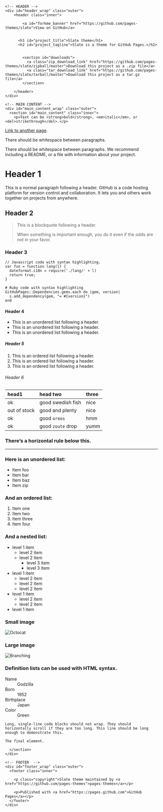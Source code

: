 <html lang="en-US"><head>
    <meta charset="utf-8">
    <meta http-equiv="X-UA-Compatible" content="IE=edge">
    <meta name="viewport" content="width=device-width,maximum-scale=2">
    <link rel="stylesheet" type="text/css" media="screen" href="/slate/assets/css/style.css?v=3593ff3c3afd545d9d2e891a851951e4953524f0">

<!-- Begin Jekyll SEO tag v2.5.0 -->
<title>Slate theme | Slate is a theme for GitHub Pages.</title>
<meta name="generator" content="Jekyll v3.8.5">
<meta property="og:title" content="Slate theme">
<meta property="og:locale" content="en_US">
<meta name="description" content="Slate is a theme for GitHub Pages.">
<meta property="og:description" content="Slate is a theme for GitHub Pages.">
<link rel="canonical" href="https://pages-themes.github.io/slate/">
<meta property="og:url" content="https://pages-themes.github.io/slate/">
<meta property="og:site_name" content="Slate theme">
<script type="application/ld+json">
{"@type":"WebSite","url":"https://pages-themes.github.io/slate/","name":"Slate theme","description":"Slate is a theme for GitHub Pages.","headline":"Slate theme","@context":"http://schema.org"}</script>
<!-- End Jekyll SEO tag -->

  </head>

  <body>

    <!-- HEADER -->
    <div id="header_wrap" class="outer">
        <header class="inner">
          
            <a id="forkme_banner" href="https://github.com/pages-themes/slate">View on GitHub</a>
          

          <h1 id="project_title">Slate theme</h1>
          <h2 id="project_tagline">Slate is a theme for GitHub Pages.</h2>

          
            <section id="downloads">
              <a class="zip_download_link" href="https://github.com/pages-themes/slate/zipball/master">Download this project as a .zip file</a>
              <a class="tar_download_link" href="https://github.com/pages-themes/slate/tarball/master">Download this project as a tar.gz file</a>
            </section>
          
        </header>
    </div>

    <!-- MAIN CONTENT -->
    <div id="main_content_wrap" class="outer">
      <section id="main_content" class="inner">
        <p>Text can be <strong>bold</strong>, <em>italic</em>, or <del>strikethrough</del>.</p>

<p><a href="./another-page.html">Link to another page</a>.</p>

<p>There should be whitespace between paragraphs.</p>

<p>There should be whitespace between paragraphs. We recommend including a README, or a file with information about your project.</p>

<h1 id="header-1">Header 1</h1>

<p>This is a normal paragraph following a header. GitHub is a code hosting platform for version control and collaboration. It lets you and others work together on projects from anywhere.</p>

<h2 id="header-2">Header 2</h2>

<blockquote>
  <p>This is a blockquote following a header.</p>

  <p>When something is important enough, you do it even if the odds are not in your favor.</p>
</blockquote>

<h3 id="header-3">Header 3</h3>

<div class="language-js highlighter-rouge"><div class="highlight"><pre class="highlight"><code><span class="c1">// Javascript code with syntax highlighting.</span>
<span class="kd">var</span> <span class="nx">fun</span> <span class="o">=</span> <span class="kd">function</span> <span class="nx">lang</span><span class="p">(</span><span class="nx">l</span><span class="p">)</span> <span class="p">{</span>
  <span class="nx">dateformat</span><span class="p">.</span><span class="nx">i18n</span> <span class="o">=</span> <span class="nx">require</span><span class="p">(</span><span class="s1">'./lang/'</span> <span class="o">+</span> <span class="nx">l</span><span class="p">)</span>
  <span class="k">return</span> <span class="kc">true</span><span class="p">;</span>
<span class="p">}</span>
</code></pre></div></div>

<div class="language-ruby highlighter-rouge"><div class="highlight"><pre class="highlight"><code><span class="c1"># Ruby code with syntax highlighting</span>
<span class="no">GitHubPages</span><span class="o">::</span><span class="no">Dependencies</span><span class="p">.</span><span class="nf">gems</span><span class="p">.</span><span class="nf">each</span> <span class="k">do</span> <span class="o">|</span><span class="n">gem</span><span class="p">,</span> <span class="n">version</span><span class="o">|</span>
  <span class="n">s</span><span class="p">.</span><span class="nf">add_dependency</span><span class="p">(</span><span class="n">gem</span><span class="p">,</span> <span class="s2">"= </span><span class="si">#{</span><span class="n">version</span><span class="si">}</span><span class="s2">"</span><span class="p">)</span>
<span class="k">end</span>
</code></pre></div></div>

<h4 id="header-4">Header 4</h4>

<ul>
  <li>This is an unordered list following a header.</li>
  <li>This is an unordered list following a header.</li>
  <li>This is an unordered list following a header.</li>
</ul>

<h5 id="header-5">Header 5</h5>

<ol>
  <li>This is an ordered list following a header.</li>
  <li>This is an ordered list following a header.</li>
  <li>This is an ordered list following a header.</li>
</ol>

<h6 id="header-6">Header 6</h6>

<table>
  <thead>
    <tr>
      <th style="text-align: left">head1</th>
      <th style="text-align: left">head two</th>
      <th style="text-align: left">three</th>
    </tr>
  </thead>
  <tbody>
    <tr>
      <td style="text-align: left">ok</td>
      <td style="text-align: left">good swedish fish</td>
      <td style="text-align: left">nice</td>
    </tr>
    <tr>
      <td style="text-align: left">out of stock</td>
      <td style="text-align: left">good and plenty</td>
      <td style="text-align: left">nice</td>
    </tr>
    <tr>
      <td style="text-align: left">ok</td>
      <td style="text-align: left">good <code class="highlighter-rouge">oreos</code></td>
      <td style="text-align: left">hmm</td>
    </tr>
    <tr>
      <td style="text-align: left">ok</td>
      <td style="text-align: left">good <code class="highlighter-rouge">zoute</code> drop</td>
      <td style="text-align: left">yumm</td>
    </tr>
  </tbody>
</table>

<h3 id="theres-a-horizontal-rule-below-this">There’s a horizontal rule below this.</h3>

<hr>

<h3 id="here-is-an-unordered-list">Here is an unordered list:</h3>

<ul>
  <li>Item foo</li>
  <li>Item bar</li>
  <li>Item baz</li>
  <li>Item zip</li>
</ul>

<h3 id="and-an-ordered-list">And an ordered list:</h3>

<ol>
  <li>Item one</li>
  <li>Item two</li>
  <li>Item three</li>
  <li>Item four</li>
</ol>

<h3 id="and-a-nested-list">And a nested list:</h3>

<ul>
  <li>level 1 item
    <ul>
      <li>level 2 item</li>
      <li>level 2 item
        <ul>
          <li>level 3 item</li>
          <li>level 3 item</li>
        </ul>
      </li>
    </ul>
  </li>
  <li>level 1 item
    <ul>
      <li>level 2 item</li>
      <li>level 2 item</li>
      <li>level 2 item</li>
    </ul>
  </li>
  <li>level 1 item
    <ul>
      <li>level 2 item</li>
      <li>level 2 item</li>
    </ul>
  </li>
  <li>level 1 item</li>
</ul>

<h3 id="small-image">Small image</h3>

<p><img src="https://github.githubassets.com/images/icons/emoji/octocat.png" alt="Octocat"></p>

<h3 id="large-image">Large image</h3>

<p><img src="https://guides.github.com/activities/hello-world/branching.png" alt="Branching"></p>

<h3 id="definition-lists-can-be-used-with-html-syntax">Definition lists can be used with HTML syntax.</h3>

<dl>
<dt>Name</dt>
<dd>Godzilla</dd>
<dt>Born</dt>
<dd>1952</dd>
<dt>Birthplace</dt>
<dd>Japan</dd>
<dt>Color</dt>
<dd>Green</dd>
</dl>

<div class="highlighter-rouge"><div class="highlight"><pre class="highlight"><code>Long, single-line code blocks should not wrap. They should horizontally scroll if they are too long. This line should be long enough to demonstrate this.
</code></pre></div></div>

<div class="highlighter-rouge"><div class="highlight"><pre class="highlight"><code>The final element.
</code></pre></div></div>

      </section>
    </div>

    <!-- FOOTER  -->
    <div id="footer_wrap" class="outer">
      <footer class="inner">
        
        <p class="copyright">Slate theme maintained by <a href="https://github.com/pages-themes">pages-themes</a></p>
        
        <p>Published with <a href="https://pages.github.com">GitHub Pages</a></p>
      </footer>
    </div>

    
  

</body></html>
